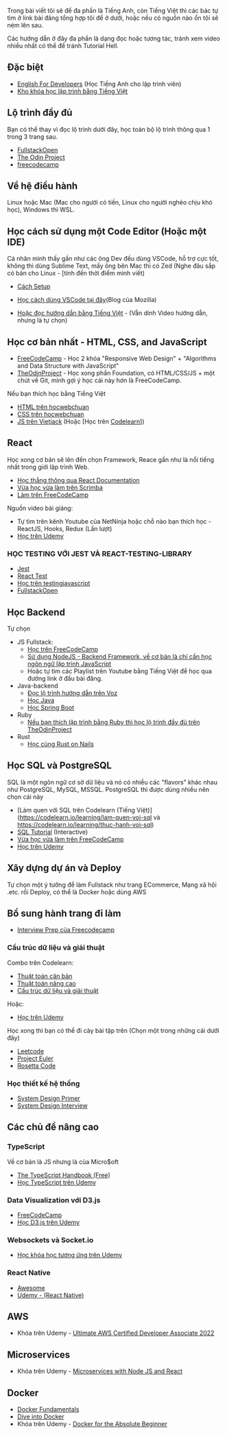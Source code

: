 Trong bài viết tôi sẽ để đa phần là Tiếng Anh, còn Tiếng Việt thì các bác tự tìm ở link bài đăng tổng hợp tôi để ở dưới, hoặc nếu có nguồn nào ổn tôi sẽ ném lên sau.

Các hướng dẫn ở đây đa phần là dạng đọc hoặc tương tác, tránh xem video nhiều nhất có thể để tránh Tutorial Hell.

## Đặc biệt

- [English For Developers](https://www.freecodecamp.org/learn/a2-english-for-developers/)  (Học Tiếng Anh cho lập trình viên)
- [Kho khóa học lập trình bằng Tiếng Việt](https://voz.vn/t/2023-tong-hop-cac-khoa-hoc-lap-trinh-free-va-hay-tren-youtube-bang-tieng-viet.797239/)


## Lộ trình đầy đủ

Bạn có thể thay vì đọc lộ trình dưới đây, học toàn bộ lộ trình thông qua 1 trong 3 trang sau.

- [FullstackOpen](https://fullstackopen.com/en/)
- [The Odin Project](https://www.theodinproject.com/)
- [freecodecamp](https://www.freecodecamp.org/)

## Về hệ điều hành

Linux hoặc Mac (Mac cho người có tiền, Linux cho người nghèo chịu khó học), Windows thì WSL.

## Học cách sử dụng một Code Editor (Hoặc một IDE)

Cá nhân mình thấy gần như các ông Dev đều dùng VSCode, hỗ trợ cực tốt, không thì dùng Sublime Text, mấy ông bên Mac thì có Zed (Nghe đâu sắp có bản cho Linux - [tính đến thời điểm mình viết)

- [Cách Setup](https://toidicodedao.com/2020/07/28/huong-dan-setup-visual-studio-code-nhung-extension-xin-xo-ma-dev-nao-cung-nen-dung/)

- [Học cách dùng VSCode tại đây](https://developer.mozilla.org/en-US/blog/vs-code-tips-tricks/)(Blog của Mozilla)

- [Hoặc đọc hướng dẫn bằng Tiếng Việt](https://zendvn.com/bai-viet/huong-dan-su-dung-visual-studio-code-a-z-toan-tap-10) - (Vẫn dính Video hướng dẫn, nhưng là tự chọn)


## Học cơ bản nhất - HTML, CSS, and JavaScript

- [FreeCodeCamp](https://www.freecodecamp.com/) - Học 2 khóa "Responsive Web Design" + "Algorithms and Data Structure with JavaScript"
- [TheOdinProject](https://theodinproject.com) - Học xong phần Foundation, có HTML/CSS/JS + một chút về Git, mình gợi ý học cái này hơn là FreeCodeCamp.

Nếu bạn thích học bằng Tiếng Việt

- [HTML trên hocwebchuan](https://hocwebchuan.com/exercises/html-html5/)
- [CSS trên hocwebchuan](https://hocwebchuan.com/tutorial/tutorial_css.php)
- [JS trên Vietjack](https://vietjack.com/javascript/) (Hoặc [Học trên [Codelearn](https://codelearn.io/learning/javascript-basics)])


## React

Học xong cơ bản sẽ lên đến chọn Framework, Reace gần như là nổi tiếng nhất trong giới lập trình Web.

- [Học thẳng thông qua React Documentation](https://react.dev/) 
- [Vừa học vừa làm trên Scrimba](https://v2.scrimba.com/learn-react-c0e)
- [Làm trên FreeCodeCamp](https://www.freecodecamp.org/learn/front-end-development-libraries/#react)

Nguồn video bài giảng:

- Tự tìm trên kênh Youtube của NetNinja hoặc chỗ nào bạn thích học - ReactJS, Hooks, Redux (Lần lượt)
- [Học trên Udemy](https://www.udemy.com/course/react-the-complete-guide-incl-redux/)

### HỌC TESTING VỚI JEST VÀ REACT-TESTING-LIBRARY

- [Jest](https://www.youtube.com/watch?v=ajiAl5UNzBU)
- [React Test](https://www.youtube.com/watch?v=41ox41v62jU&list=PLYSZyzpwBEWTBdbfStjqJSGaulqcHoNkT)
- [Học trên testingjavascript](https://www.testingjavascript.com/playlists/test-react-components-with-jest-and-react-testing-library-72cf)
- [FullstackOpen](https://fullstackopen.com/en/part5/testing_react_apps/)

## Học Backend

Tự chọn

- JS Fullstack:
	- [Học trên FreeCodeCamp](https://www.freecodecamp.org/learn/back-end-development-and-apis/)
	- [Sử dụng NodeJS - Backend Framework, về cơ bản là chỉ cần học ngôn ngữ lập trình JavaScript](https://www.theodinproject.com/paths/full-stack-javascript)  
	- Hoặc tự tìm các Playlist trên Youtube bằng Tiếng Việt để học qua đường link ở đầu bài đăng. 
- Java-backend
	- [Đọc lộ trình hướng dẫn trên Voz](https://voz.vn/t/chia-se-lo-tinh-tu-hoc-den-khi-co-offer-fresher-java-dau-tien.757819/)
	- [Học Java](https://github.com/loda-kun/java-all)
	- [Học Spring Boot](https://github.com/loda-kun/spring-boot-learning)
- Ruby
	- [Nếu bạn thích lập trình bằng Ruby thì học lộ trình đầy đủ trên TheOdinProject](https://www.theodinproject.com/paths/full-stack-ruby-on-rails)
- Rust
	- [Học cùng Rust on Nails](https://rust-on-nails.com)

## Học SQL và PostgreSQL

SQL là một ngôn ngữ cơ sở dữ liệu và nó có nhiều các "flavors" khác nhau như PostgreSQL, MySQL, MSSQL. PostgreSQL thì được dùng nhiều nên chọn cái này

- [Làm quen với SQL trên Codelearn (Tiếng Việt)](https://codelearn.io/learning/lam-quen-voi-sql và https://codelearn.io/learning/thuc-hanh-voi-sql)
- [SQL Tutorial](https://mode.com/sql-tutorial/) (Interactive)
- [Vừa học vừa làm trên FreeCodeCamp](https://www.freecodecamp.org/learn/relational-database/)
- [Học trên Udemy](https://www.udemy.com/course/sql-and-postgresql/)


## Xây dựng dự án và Deploy

Tự chọn một ý tưởng để làm Fullstack như trang ECommerce, Mạng xã hội .etc. rồi Deploy, có thể là Docker hoặc dùng AWS

## Bổ sung hành trang đi làm

- [Interview Prep của Freecodecamp](https://www.freecodecamp.org/learn/coding-interview-prep)

### Cấu trúc dữ liệu và giải thuật

Combo trên Codelearn:

- [Thuật toán căn bản](https://codelearn.io/learning/thuat-toan-can-ban)
- [Thuật toán nâng cao](https://codelearn.io/learning/thuat-toan-nang-cao)
- [Cấu trúc dữ liệu và giải thuật](https://codelearn.io/learning/cau-truc-du-lieu-va-giai-thuat)

Hoặc:

- [Học trên Udemy](https://www.udemy.com/course/js-algorithms-and-data-structures-masterclass/)

Học xong thì bạn có thể đi cày bài tập trên (Chọn một trong những cái dưới đây)

- [Leetcode](https://leetcode.com/)
- [Project Euler](https://www.freecodecamp.org/learn/project-euler) 
- [Rosetta Code](https://www.freecodecamp.org/learn/rosetta-code/)

### Học thiết kế hệ thống

- [System Design Primer](https://github.com/donnemartin/system-design-primer)
- [System Design Interview](https://www.youtube.com/c/SystemDesignInterview)

## Các chủ đề nâng cao

### TypeScript

Về cơ bản là JS nhưng là của Micro$oft

- [The TypeScript Handbook (Free)](https://www.typescriptlang.org/docs/handbook/intro.html)
- [Học TypeScript trên Udemy](https://www.udemy.com/course/understanding-typescript/)

### Data Visualization với D3.js

- [FreeCodeCamp](https://www.freecodecamp.org/learn/data-visualization/)
- [Học D3.js trên Udemy](https://www.udemy.com/course/learn-d3js-for-data-visualization/)

### Websockets và Socket.io

- [Học khóa học tương ứng trên Udemy](https://www.udemy.com/course/socketio-with-websockets-the-details/)

### React Native

- [Awesome](https://github.com/jondot/awesome-react-native)
- [Udemy - (React Native)](https://www.udemy.com/course/react-native-the-practical-guide/)

## AWS

- Khóa trên Udemy - [Ultimate AWS Certified Developer Associate 2022](https://www.udemy.com/course/aws-certified-developer-associate-dva-c01/)

## Microservices

- Khóa trên Udemy - [Microservices with Node JS and React](https://www.udemy.com/course/microservices-with-node-js-and-react/)

## Docker

- [Docker Fundamentals](https://learn.cantrill.io/p/docker-fundamentals)
- [Dive into Docker](https://diveintodocker.com/)
- Khóa trên Udemy - [Docker for the Absolute Beginner](https://www.udemy.com/share/101Xlm/)

